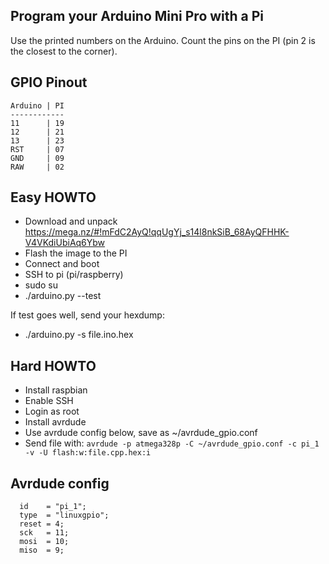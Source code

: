 Program your Arduino Mini Pro with a Pi
------------------------------

Use the printed numbers on the Arduino.
Count the pins on the PI (pin 2 is the closest to the corner).

GPIO Pinout
-----------
```
Arduino | PI
------------
11      | 19
12      | 21
13      | 23
RST     | 07
GND     | 09
RAW     | 02
```

Easy HOWTO
----------
 - Download and unpack https://mega.nz/#!mFdC2AyQ!qqUgYj_s14l8nkSiB_68AyQFHHK-V4VKdiUbiAq6Ybw
 - Flash the image to the PI
 - Connect and boot
 - SSH to pi (pi/raspberry)
 - sudo su
 - ./arduino.py --test

If test goes well, send your hexdump:
 - ./arduino.py -s file.ino.hex


Hard HOWTO
----------
 - Install raspbian
 - Enable SSH
 - Login as root
 - Install avrdude
 - Use avrdude config below, save as ~/avrdude_gpio.conf
 - Send file with:
 ```avrdude -p atmega328p -C ~/avrdude_gpio.conf -c pi_1 -v -U flash:w:file.cpp.hex:i```


Avrdude config
--------------
```
  id    = "pi_1";
  type  = "linuxgpio";
  reset = 4;
  sck   = 11;
  mosi  = 10;
  miso  = 9;
```
